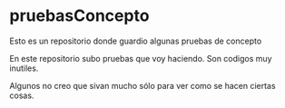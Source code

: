 # pruebasConcepto
Esto es un repositorio donde guardio algunas pruebas de concepto

En este repositorio subo pruebas que voy haciendo. Son codigos muy inutiles. 

Algunos no creo que sivan mucho sólo para ver como se hacen ciertas cosas. 

